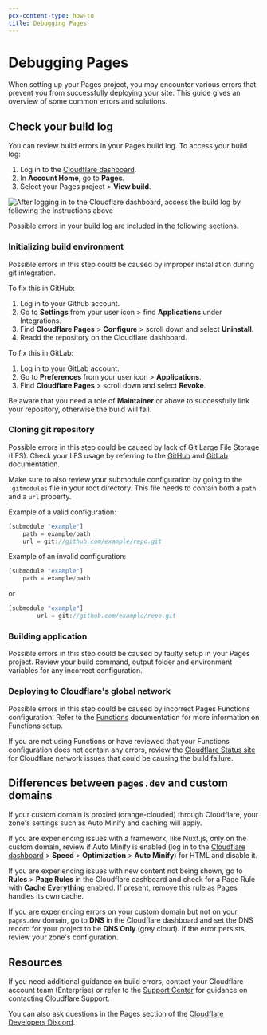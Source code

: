 ```yaml
---
pcx-content-type: how-to
title: Debugging Pages
---
```


# Debugging Pages

When setting up your Pages project, you may encounter various errors that prevent you from successfully deploying your site. This guide gives an overview of some common errors and solutions.

## Check your build log

You can review build errors in your Pages build log. To access your build log:

1. Log in to the [Cloudflare dashboard](https://dash.cloudflare.com).
2. In **Account Home**, go to **Pages**.
3. Select your Pages project > **View build**.

![After logging in to the Cloudflare dashboard, access the build log by following the instructions above](../media/pages-build-log.png)

Possible errors in your build log are included in the following sections.

### Initializing build environment

Possible errors in this step could be caused by improper installation during git integration. 

To fix this in GitHub:
1. Log in to your Github account.
2. Go to **Settings**  from your user icon > find **Applications** under Integrations.
3. Find **Cloudflare Pages** > **Configure** > scroll down and select **Uninstall**.
4. Readd the repository on the Cloudflare dashboard. 

To fix this in GitLab:
1. Log in to your GitLab account.
2. Go to **Preferences** from your user icon > **Applications**.
3. Find **Cloudflare Pages** > scroll down and select **Revoke**.

Be aware that you need a role of **Maintainer** or above to successfully link your repository, otherwise the build will fail.

### Cloning git repository

Possible errors in this step could be caused by lack of Git Large File Storage (LFS). Check your LFS usage by referring to the [GitHub](https://docs.github.com/en/billing/managing-billing-for-git-large-file-storage/viewing-your-git-large-file-storage-usage) and [GitLab](https://docs.gitlab.com/ee/topics/git/lfs/) documentation.

Make sure to also review your submodule configuration by going to the `.gitmodules` file in your root directory. This file needs to contain both a `path` and a `url` property.

Example of a valid configuration:

```js
[submodule "example"]
	path = example/path
	url = git://github.com/example/repo.git
```

Example of an invalid configuration:

```js
[submodule "example"]
	path = example/path
```
or
```js
[submodule "example"]
        url = git://github.com/example/repo.git
```

### Building application

Possible errors in this step could be caused by faulty setup in your Pages project. Review your build command, output folder and environment variables for any incorrect configuration.

### Deploying to Cloudflare's global network

Possible errors in this step could be caused by incorrect Pages Functions configuration. Refer to the [Functions](/pages/platform/functions/) documentation for more information on Functions setup. 

If you are not using Functions or have reviewed that your Functions configuration does not contain any errors, review the [Cloudflare Status site](https://www.cloudflarestatus.com/) for Cloudflare network issues that could be causing the build failure. 

## Differences between `pages.dev` and custom domains

If your custom domain is proxied (orange-clouded) through Cloudflare, your zone's settings such as Auto Minify and caching will apply.

If you are experiencing issues with a framework, like Nuxt.js, only on the custom domain, review if Auto Minify is enabled (log in to the [Cloudflare dashboard](https://dash.cloudflare.com/login) > **Speed** > **Optimization** > **Auto Minify**) for HTML and disable it.

If you are experiencing issues with new content not being shown, go to **Rules** > **Page Rules** in the Cloudflare dashboard and check for a Page Rule with **Cache Everything** enabled. If present, remove this rule as Pages handles its own cache.

If you are experiencing errors on your custom domain but not on your `pages.dev` domain, go to **DNS** in the Cloudflare dashboard and set the DNS record for your project to be **DNS Only** (grey cloud). If the error persists, review your zone's configuration.

## Resources

If you need additional guidance on build errors, contact your Cloudflare account team (Enterprise) or refer to the [Support Center](https://support.cloudflare.com/hc/en-us/articles/200172476-Contacting-Cloudflare-Support) for guidance on contacting Cloudflare Support.

You can also ask questions in the Pages section of the [Cloudflare Developers Discord](https://discord.com/invite/cloudflaredev).

